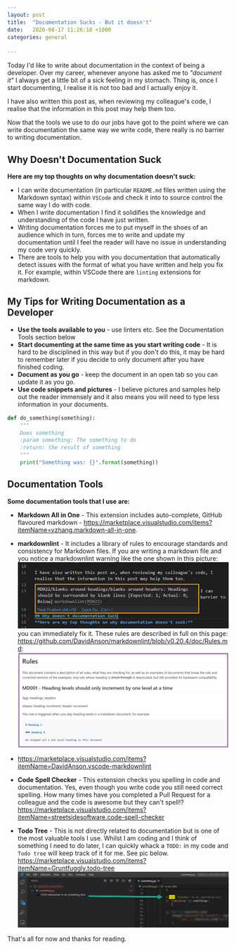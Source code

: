 ```yaml
---
layout: post
title:  "Documentation Sucks - But it doesn't"
date:   2020-08-17 11:26:18 +1000
categories: general

---
```


Today I'd like to write about documentation in the context of being a developer. Over my career, whenever anyone has asked me to *"document it"* I always get a little bit of a sick feeling in my stomach. Thing is, once I start documenting, I realise it is not too bad and I actually enjoy it.

I have also written this post as, when reviewing my colleague's code, I realise that the information in this post may help them too.

Now that the tools we use to do our jobs have got to the point where we can write documentation the same way we write code, there really is no barrier to writing documentation.

## Why Doesn't Documentation Suck

**Here are my top thoughts on why documentation doesn't suck:**

- I can write documentation (in particular `README.md` files written using the Markdown syntax) within `VSCode` and check it into to source control the same way I do with code.
- When I write documentation I find it solidifies the knowledge and understanding of the code I have just written.
- Writing documentation forces me to put myself in the shoes of an audience which in turn, forces me to write and update my documentation until I feel the reader will have no issue in understanding my code very quickly.
- There are tools to help you with you documentation that automatically detect issues with the format of what you have written and help you fix it. For example, within VSCode there are `linting` extensions for markdown.

## My Tips for Writing Documentation as a Developer

- **Use the tools available to you** - use linters etc. See the Documentation Tools section below
- **Start documenting at the same time as you start writing code** - It is hard to be disciplined in this way but if you don't do this, it may be hard to remember later if you decide to only document after you have finished coding.
- **Document as you go** - keep the document in an open tab so you can update it as you go.
- **Use code snippets and pictures** - I believe pictures and samples help out the reader immensely and it also means you will need to type less information in your documents.

```python
def do_something(something):
    """
    Does something
    :param something: The something to do
    :return: the result of something
    """
    print("Something was: {}".format(something))

```

## Documentation Tools

**Some documentation tools that I use are:**

- **Markdown All in One** - This extension includes auto-complete, GitHub flavoured markdown -  <https://marketplace.visualstudio.com/items?itemName=yzhang.markdown-all-in-one>.

- **markdownlint** - It includes a library of rules to encourage standards and consistency for Markdown files. If you are writing a markdown file and you notice a markdownlint warning like the one shown in this picture:
![markdownlint](/assets/markdownlint_1.jpg)
you can immediately fix it.
These rules are described in full on this page: <https://github.com/DavidAnson/markdownlint/blob/v0.20.4/doc/Rules.md>:
![rules](/assets/rules1.jpg)
- <https://marketplace.visualstudio.com/items?itemName=DavidAnson.vscode-markdownlint>

- **Code Spell Checker** - This extension checks you spelling in code and documentation. Yes, even though you write code you still need correct spelling. How many times have you completed a Pull Request for a colleague and the code is awesome but they can't spell!? <https://marketplace.visualstudio.com/items?itemName=streetsidesoftware.code-spell-checker>

- **Todo Tree** - This is not directly related to documentation but is one of the most valuable tools I use. Whilst I am coding and I think of something I need to do later, I can quickly whack a `TODO:` in my code and `Todo tree` will keep track of it for me. See pic below. <https://marketplace.visualstudio.com/items?itemName=Gruntfuggly.todo-tree>![Todo Tree](/assets/doc_something.jpg)

That's all for now and thanks for reading.
